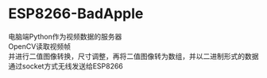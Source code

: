 # ESP8266-BadApple
电脑端Python作为视频数据的服务器  
OpenCV读取视频帧  
并进行二值图像转换，尺寸调整，再将二值图像转为数组，并以二进制形式的数据通过socket方式无线发送给ESP8266
